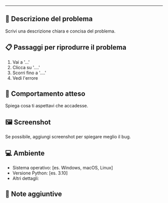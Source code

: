 ---

## 🐞 Descrizione del problema

Scrivi una descrizione chiara e concisa del problema.

## 📋 Passaggi per riprodurre il problema

1. Vai a '...'
2. Clicca su '....'
3. Scorri fino a '....'
4. Vedi l'errore

## 🤔 Comportamento atteso

Spiega cosa ti aspettavi che accadesse.

## 🖼️ Screenshot

Se possibile, aggiungi screenshot per spiegare meglio il bug.

## 💻 Ambiente

- Sistema operativo: [es. Windows, macOS, Linux]
- Versione Python: [es. 3.10]
- Altri dettagli:

## 📎 Note aggiuntive

